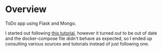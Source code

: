 # Overview

ToDo app using Flask and Mongo.

I started out following [this tutorial](https://www.digitalocean.com/community/tutorials/how-to-set-up-flask-with-mongodb-and-docker), 
however it turned out to be out of date and the docker-compose file didn't behave as expected, so I ended up consulting various sources
and tutorials instead of just following one. 